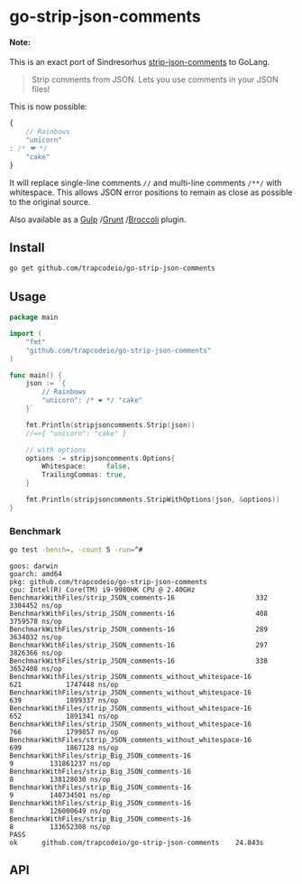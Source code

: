 # go-strip-json-comments

#### Note:

This is an exact port of Sindresorhus [strip-json-comments](http://githib.com/sindresorhus/strip-json-comments) to
GoLang.


> Strip comments from JSON. Lets you use comments in your JSON files!

This is now possible:

```js
{
    // Rainbows
    "unicorn"
: /* ❤ */
    "cake"
}
```

It will replace single-line comments `//` and multi-line comments `/**/` with whitespace. This allows JSON error
positions to remain as close as possible to the original source.

Also available as a [Gulp](https://github.com/sindresorhus/gulp-strip-json-comments)
/[Grunt](https://github.com/sindresorhus/grunt-strip-json-comments)
/[Broccoli](https://github.com/sindresorhus/broccoli-strip-json-comments) plugin.

## Install

```sh
go get github.com/trapcodeio/go-strip-json-comments
```

## Usage

```go
package main

import (
	"fmt"
	"github.com/trapcodeio/go-strip-json-comments"
)

func main() {
	json := `{
        // Rainbows
        "unicorn": /* ❤ */ "cake"
    }`

	fmt.Println(stripjsoncomments.Strip(json))
	//=>{ "unicorn": "cake" }

	// with options
	options := stripjsoncomments.Options{
		Whitespace:     false,
		TrailingCommas: true,
	}

	fmt.Println(stripjsoncomments.StripWithOptions(json, &options))
}
```

### Benchmark

```sh
go test -bench=. -count 5 -run=^#
```

```
goos: darwin
goarch: amd64
pkg: github.com/trapcodeio/go-strip-json-comments
cpu: Intel(R) Core(TM) i9-9980HK CPU @ 2.40GHz
BenchmarkWithFiles/strip_JSON_comments-16                    332           3304452 ns/op
BenchmarkWithFiles/strip_JSON_comments-16                    408           3759578 ns/op
BenchmarkWithFiles/strip_JSON_comments-16                    289           3634032 ns/op
BenchmarkWithFiles/strip_JSON_comments-16                    297           3826366 ns/op
BenchmarkWithFiles/strip_JSON_comments-16                    338           3652408 ns/op
BenchmarkWithFiles/strip_JSON_comments_without_whitespace-16                 621           1747448 ns/op
BenchmarkWithFiles/strip_JSON_comments_without_whitespace-16                 639           1899337 ns/op
BenchmarkWithFiles/strip_JSON_comments_without_whitespace-16                 652           1891341 ns/op
BenchmarkWithFiles/strip_JSON_comments_without_whitespace-16                 766           1799857 ns/op
BenchmarkWithFiles/strip_JSON_comments_without_whitespace-16                 699           1867128 ns/op
BenchmarkWithFiles/strip_Big_JSON_comments-16                                  9         131861237 ns/op
BenchmarkWithFiles/strip_Big_JSON_comments-16                                  8         138128030 ns/op
BenchmarkWithFiles/strip_Big_JSON_comments-16                                  9         140734501 ns/op
BenchmarkWithFiles/strip_Big_JSON_comments-16                                  8         126000649 ns/op
BenchmarkWithFiles/strip_Big_JSON_comments-16                                  8         133652308 ns/op
PASS
ok      github.com/trapcodeio/go-strip-json-comments    24.843s
```


## API